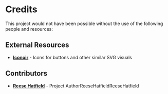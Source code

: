 # Credits
This project would not have been possible without the use of the following people and resources:

## External Resources
- **[Iconoir](https://iconoir.com/)** - Icons for buttons and other similar SVG visuals

## Contributors
- **[Reese Hatfield](https://github.com/ReeseHatfield)** - Project AuthorReeseHatfieldReeseHatfield